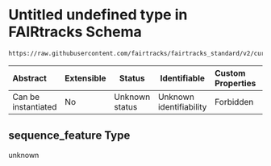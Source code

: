 # Untitled undefined type in FAIRtracks Schema

```txt
https://raw.githubusercontent.com/fairtracks/fairtracks_standard/v2/current/json/schema/fairtracks.schema.json#/allOf/0/then/properties/experiments/items/properties/target/properties/sequence_feature
```




| Abstract            | Extensible | Status         | Identifiable            | Custom Properties | Additional Properties | Access Restrictions | Defined In                                                                               |
| :------------------ | ---------- | -------------- | ----------------------- | :---------------- | --------------------- | ------------------- | ---------------------------------------------------------------------------------------- |
| Can be instantiated | No         | Unknown status | Unknown identifiability | Forbidden         | Allowed               | none                | [fairtracks.schema.json\*](../json/schema/fairtracks.schema.json "open original schema") |

## sequence_feature Type

unknown
